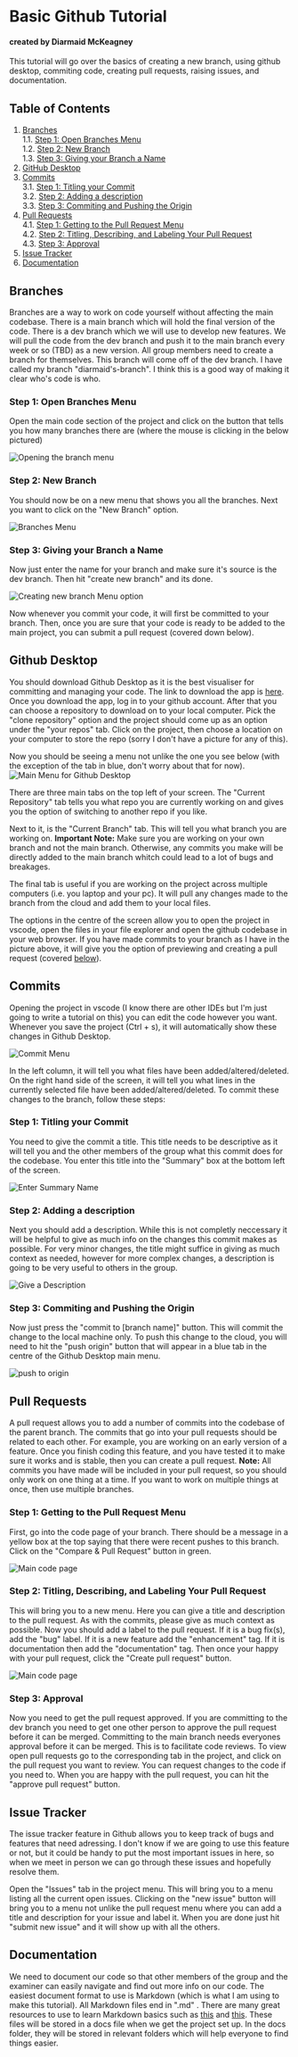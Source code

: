 # Basic Github Tutorial
#### created by Diarmaid McKeagney

This tutorial will go over the basics of creating a new branch, using github desktop, commiting code, creating pull requests, raising issues, and documentation.

## Table of Contents

1. [Branches](#branches)<br>
    1.1. [Step 1: Open Branches Menu](#step-1-open-branches-menu)<br>
    1.2. [Step 2: New Branch](#step-2-new-branch)<br>
    1.3. [Step 3:  Giving your Branch a Name](#step-3-giving-your-branch-a-name)<br>
2. [GitHub Desktop](#github-desktop)<br>
3. [Commits](#commits)<br>
    3.1. [Step 1: Titling your Commit](#step-1-titling-your-commit)<br>
    3.2. [Step 2: Adding a description](#step-2-adding-a-description)<br>
    3.3. [Step 3: Commiting and Pushing the Origin](#step-3-commiting-and-pushing-the-origin)<br>
4. [Pull Requests](#pull-requests)<br>
    4.1. [Step 1: Getting to the Pull Request Menu](#step-1-getting-to-the-pull-request-menu)<br>
    4.2. [Step 2: Titling, Describing, and Labeling Your Pull Request](#step-2-titling-describing-and-labeling-your-pull-request)<br>
    4.3. [Step 3: Approval](#step-3-approval)<br>
5. [Issue Tracker](#issue-tracker)<br>
6. [Documentation](#documentation)<br>


## Branches

Branches are a way to work on code yourself without affecting the main codebase. There is a main branch which will hold the final version of the code. There is a dev branch which we will use to develop new features. We will pull the code from the dev branch and push it to the main branch every week or so (TBD) as a new version. All group members need to create a branch for themselves. This branch will come off of the dev branch. I have called my branch "diarmaid's-branch". I think this is a good way of making it clear who's code is who.

### Step 1: Open Branches Menu

Open the main code section of the project and click on the button that tells you how many branches there are (where the mouse is clicking in the below pictured)

<img src="/Documents/Tutorial_pics/branch/creating_new_branch_step_1.png" alt="Opening the branch menu"/>

### Step 2: New Branch

You should now be on a new menu that shows you all the branches. Next you want to click on the "New Branch" option.

<img src="/Documents/Tutorial_pics/branch/creating_new_branch_step_2.png" alt="Branches Menu" />

### Step 3: Giving your Branch a Name

Now just enter the name for your branch and make sure it's source is the dev branch. Then hit "create new branch" and its done.

<img src="/Documents/Tutorial_pics/branch/creating_new_branch_step_3.png" alt="Creating new branch Menu option" />

Now whenever you commit your code, it will first be committed to your branch. Then, once you are sure that your code is ready to be added to the main project, you can submit a pull request (covered down below). 

## Github Desktop

You should download Github Desktop as it is the best visualiser for committing and managing your code. The link to download the app is [here](https://desktop.github.com/ 'github desktop link'). Once you download the app, log in to your github account. After that you can choose a repository to download on to your local computer. Pick the "clone repository" option and the project should come up as an option under the "your repos" tab. Click on the project, then choose a location on your computer to store the repo (sorry I don't have a picture for any of this).

Now you should be seeing a menu not unlike the one you see below (with the exception of the tab in blue, don't worry about that for now).
<img src="/Tutorial_pics/github_desktop/Github_Desktop_main_page.png" alt="Main Menu for Github Desktop" />

There are three main tabs on the top left of your screen. The "Current Repository" tab tells you what repo you are currently working on and gives you the option of switching to another repo if you like.

 Next to it, is the "Current Branch" tab. This will tell you what branch you are working on. **Important Note:** Make sure you are working on your own branch and not the main branch. Otherwise, any commits you make will be directly added to the main branch whitch could lead to a lot of bugs and breakages. 

 The final tab is useful if you are working on the project across multiple computers (i.e. you laptop and your pc). It will pull any changes made to the branch from the cloud and add them to your local files.

 The options in the centre of the screen allow you to open the project in vscode, open the files in your file explorer and open the github codebase in your web browser. If you have made commits to your branch as I have in the picture above, it will give you the option of previewing and creating a pull request (covered [below](#pull-requests)).

 ## Commits
 
 Opening the project in vscode (I know there are other IDEs but I'm just going to write a tutorial on this) you can edit the code however you want. Whenever you save the project (Ctrl + s), it will automatically show these changes in Github Desktop.

 <img src="/Documents/Tutorial_pics/commit/committing_github_desktop_interface_1.png" alt="Commit Menu"/>

 In the left column, it will tell you what files have been added/altered/deleted. On the right hand side of the screen, it will tell you what lines in the currently selected file have been added/altered/deleted. To commit these changes to the branch, follow these steps:

 ### Step 1: Titling your Commit

 You need to give the commit a title. This title needs to be descriptive as it will tell you and the other members of the group what this commit does for the codebase. You enter this title into the "Summary" box at the bottom left of the screen.

 <img src="/Documents/Tutorial_pics/commit/committing_github_desktop_interface_2.png" alt="Enter Summary Name"/>

### Step 2: Adding a description

 Next you should add a description. While this is not completly neccessary it will be helpful to give as much info on the changes this commit makes as possible. For very minor changes, the title might suffice in giving as much context as needed, however for more complex changes, a description is going to be very useful to others in the group.

  <img src="/Documents/Tutorial_pics/commit/committing_github_desktop_interface_3.png" alt="Give a Description"/>

### Step 3: Commiting and Pushing the Origin

  Now just press the "commit to [branch name]" button. This will commit the change to the local machine only. To push this change to the cloud, you will need to hit the "push origin" button that will appear in a blue tab in the centre of the Github Desktop main menu.

   <img src="/Documents/Tutorial_pics/commit/pushing_origin_github.png" alt="push to origin"/>

   ## Pull Requests

   A pull request allows you to add a number of commits into the codebase of the parent branch. The commits that go into your pull requests should be related to each other. For example, you are working on an early version of a feature. Once you finish coding this feature, and you have tested it to make sure it works and is stable, then you can create a pull request. **Note:** All commits you have made will be included in your pull request, so you should only work on one thing at a time. If you want to work on multiple things at once, then use multiple branches.

   ### Step 1: Getting to the Pull Request Menu

   First, go into the code page of your branch. There should be a message in a yellow box at the top saying that there were recent pushes to this branch. Click on the "Compare & Pull Request" button in green.

   <img src="/Documents/Tutorial_pics/pull_request/creating_pull_request_1.png" alt="Main code page"/>

   ### Step 2: Titling, Describing, and Labeling Your Pull Request

   This will bring you to a new menu. Here you can give a title and description to the pull request. As with the commits, please give as much context as possible. Now you should add a label to the pull request. If it is a bug fix(s), add the "bug" label. If it is a new feature add the "enhancement" tag. If it is documentation then add the "documentation" tag. Then once your happy with your pull request, click the "Create pull request" button.

   <img src="/Documents/Tutorial_pics/pull_request/creating_pull_request_2.png" alt="Main code page"/>

   ### Step 3: Approval

   Now you need to get the pull request approved. If you are committing to the dev branch you need to get one other person to approve the pull request before it can be merged. Committing to the main branch needs everyones approval before it can be merged. This is to facilitate code reviews. To view open pull requests go to the corresponding tab in the project, and click on the pull request you want to review. You can request changes to the code if you need to. When you are happy with the pull request, you can hit the "approve pull request" button.

   ## Issue Tracker

   The issue tracker feature in Github allows you to keep track of bugs and features that need adressing. I don't know if we are going to use this feature or not, but it could be handy to put the most important issues in here, so when we meet in person we can go through these issues and hopefully resolve them.

   Open the "Issues" tab in the project menu. This will bring you to a menu listing all the current open issues. Clicking on the "new issue" button will bring you to a menu not unlike the pull request menu where you can add a title and description for your issue and label it. When you are done just hit "submit new issue" and it will show up with all the others.

   ## Documentation

   We need to document our code so that other members of the group and the examiner can easily navigate and find out more info on our code. The easiest document format to use is Markdown (which is what I am using to make this tutorial). All Markdown files end in ".md" . There are many great resources to use to learn Markdown basics such as [this](https://www.markdownguide.org/basic-syntax/ 'markdown guide dot org') and [this](https://www.geeksforgeeks.org/introduction-to-markdown/ 'geeks for geeks dot org'). These files will be stored in a docs file when we get the project set up. In the docs folder, they will be stored in relevant folders which will help everyone to find things easier.
